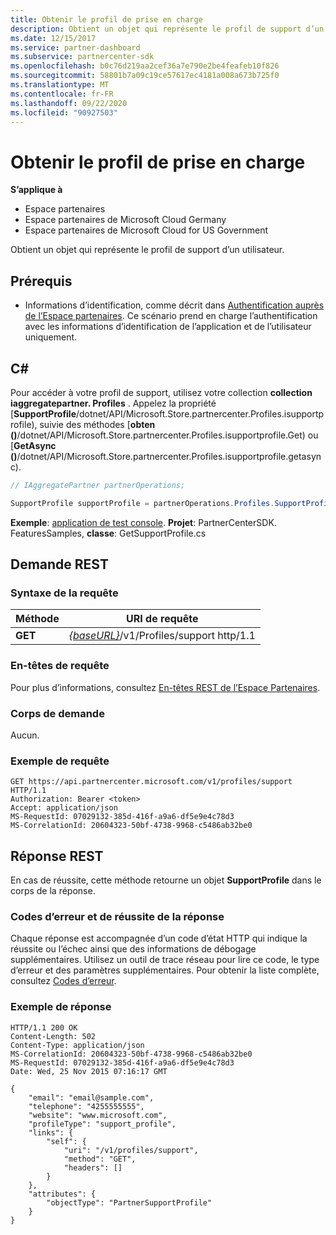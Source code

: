 ```yaml
---
title: Obtenir le profil de prise en charge
description: Obtient un objet qui représente le profil de support d’un utilisateur.
ms.date: 12/15/2017
ms.service: partner-dashboard
ms.subservice: partnercenter-sdk
ms.openlocfilehash: b0c76d219aa2cef36a7e790e2be4feafeb10f826
ms.sourcegitcommit: 58801b7a09c19ce57617ec4181a008a673b725f0
ms.translationtype: MT
ms.contentlocale: fr-FR
ms.lasthandoff: 09/22/2020
ms.locfileid: "90927503"
---
```

# <a name="get-support-profile"></a>Obtenir le profil de prise en charge

**S’applique à**

- Espace partenaires
- Espace partenaires de Microsoft Cloud Germany
- Espace partenaires de Microsoft Cloud for US Government

Obtient un objet qui représente le profil de support d’un utilisateur.

## <a name="prerequisites"></a>Prérequis

- Informations d’identification, comme décrit dans [Authentification auprès de l’Espace partenaires](partner-center-authentication.md). Ce scénario prend en charge l’authentification avec les informations d’identification de l’application et de l’utilisateur uniquement.

## <a name="c"></a>C\#

Pour accéder à votre profil de support, utilisez votre collection **collection iaggregatepartner. Profiles** . Appelez la propriété [**SupportProfile**/dotnet/API/Microsoft.Store.partnercenter.Profiles.isupportprofile), suivie des méthodes [**obten ()**/dotnet/API/Microsoft.Store.partnercenter.Profiles.isupportprofile.Get) ou [**GetAsync ()**/dotnet/API/Microsoft.Store.partnercenter.Profiles.isupportprofile.getasync).

``` csharp
// IAggregatePartner partnerOperations;

SupportProfile supportProfile = partnerOperations.Profiles.SupportProfile.Get();
```

**Exemple**: [application de test console](console-test-app.md). **Projet**: PartnerCenterSDK. FeaturesSamples, **classe**: GetSupportProfile.cs

## <a name="rest-request"></a>Demande REST

### <a name="request-syntax"></a>Syntaxe de la requête

| Méthode  | URI de requête                                                              |
|---------|--------------------------------------------------------------------------|
| **GET** | [*{baseURL}*](partner-center-rest-urls.md)/v1/Profiles/support http/1.1 |

### <a name="request-headers"></a>En-têtes de requête

Pour plus d’informations, consultez [En-têtes REST de l’Espace Partenaires](headers.md).

### <a name="request-body"></a>Corps de demande

Aucun.

### <a name="request-example"></a>Exemple de requête

```http
GET https://api.partnercenter.microsoft.com/v1/profiles/support HTTP/1.1
Authorization: Bearer <token>
Accept: application/json
MS-RequestId: 07029132-385d-416f-a9a6-df5e9e4c78d3
MS-CorrelationId: 20604323-50bf-4738-9968-c5486ab32be0
```

## <a name="rest-response"></a>Réponse REST

En cas de réussite, cette méthode retourne un objet **SupportProfile** dans le corps de la réponse.

### <a name="response-success-and-error-codes"></a>Codes d’erreur et de réussite de la réponse

Chaque réponse est accompagnée d’un code d’état HTTP qui indique la réussite ou l’échec ainsi que des informations de débogage supplémentaires. Utilisez un outil de trace réseau pour lire ce code, le type d’erreur et des paramètres supplémentaires. Pour obtenir la liste complète, consultez [Codes d’erreur](error-codes.md).

### <a name="response-example"></a>Exemple de réponse

```http
HTTP/1.1 200 OK
Content-Length: 502
Content-Type: application/json
MS-CorrelationId: 20604323-50bf-4738-9968-c5486ab32be0
MS-RequestId: 07029132-385d-416f-a9a6-df5e9e4c78d3
Date: Wed, 25 Nov 2015 07:16:17 GMT

{
    "email": "email@sample.com",
    "telephone": "4255555555",
    "website": "www.microsoft.com",
    "profileType": "support_profile",
    "links": {
        "self": {
            "uri": "/v1/profiles/support",
            "method": "GET",
            "headers": []
        }
    },
    "attributes": {
        "objectType": "PartnerSupportProfile"
    }
}
```
